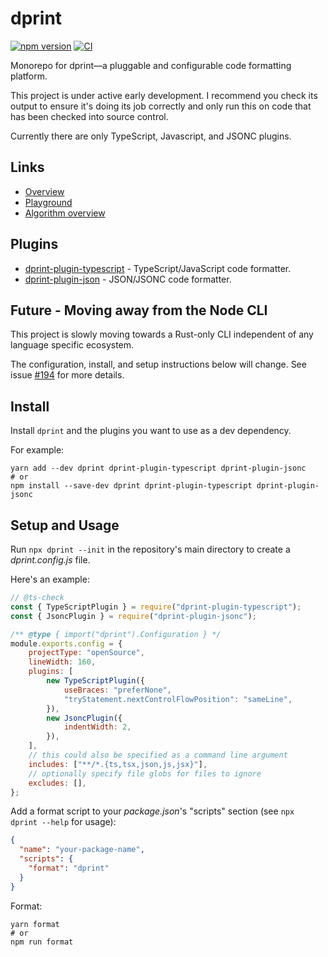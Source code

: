 # dprint

[![npm version](https://badge.fury.io/js/dprint.svg)](https://badge.fury.io/js/dprint)
[![CI](https://github.com/dprint/dprint/workflows/CI/badge.svg)](https://github.com/dprint/dprint/actions?query=workflow%3ACI)

Monorepo for dprint—a pluggable and configurable code formatting platform.

This project is under active early development. I recommend you check its output to ensure it's doing its job correctly and only run this on code that has been checked into source control.

Currently there are only TypeScript, Javascript, and JSONC plugins.

## Links

* [Overview](https://dprint.dev)
* [Playground](https://dprint.dev/playground)
* [Algorithm overview](docs/overview.md)

## Plugins

* [dprint-plugin-typescript](https://github.com/dprint/dprint-plugin-typescript) - TypeScript/JavaScript code formatter.
* [dprint-plugin-json](https://github.com/dprint/dprint-plugin-json) - JSON/JSONC code formatter.

## Future - Moving away from the Node CLI

This project is slowly moving towards a Rust-only CLI independent of any language specific ecosystem.

The configuration, install, and setup instructions below will change. See issue [#194](https://github.com/dprint/dprint/issues/194) for more details.

## Install

Install `dprint` and the plugins you want to use as a dev dependency.

For example:

```
yarn add --dev dprint dprint-plugin-typescript dprint-plugin-jsonc
# or
npm install --save-dev dprint dprint-plugin-typescript dprint-plugin-jsonc
```

## Setup and Usage

Run `npx dprint --init` in the repository's main directory to create a *dprint.config.js* file.

Here's an example:

```js
// @ts-check
const { TypeScriptPlugin } = require("dprint-plugin-typescript");
const { JsoncPlugin } = require("dprint-plugin-jsonc");

/** @type { import("dprint").Configuration } */
module.exports.config = {
    projectType: "openSource",
    lineWidth: 160,
    plugins: [
        new TypeScriptPlugin({
            useBraces: "preferNone",
            "tryStatement.nextControlFlowPosition": "sameLine",
        }),
        new JsoncPlugin({
            indentWidth: 2,
        }),
    ],
    // this could also be specified as a command line argument
    includes: ["**/*.{ts,tsx,json,js,jsx}"],
    // optionally specify file globs for files to ignore
    excludes: [],
};
```

Add a format script to your *package.json*'s "scripts" section (see `npx dprint --help` for usage):

```json
{
  "name": "your-package-name",
  "scripts": {
    "format": "dprint"
  }
}
```

Format:

```
yarn format
# or
npm run format
```
